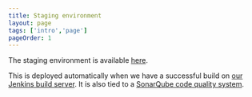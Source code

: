 ```yaml
---
title: Staging environment
layout: page
tags: ['intro','page']
pageOrder: 1
---
```

The staging environment is available [here](http://54.194.81.219/staging).

This is deployed automatically when we have a successful build on [our Jenkins build server](http://54.194.81.219/jenkins). It is also tied to a [SonarQube code quality system](http://54.194.81.219/sonar).